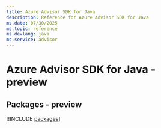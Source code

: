 ```yaml
---
title: Azure Advisor SDK for Java
description: Reference for Azure Advisor SDK for Java
ms.date: 07/30/2025
ms.topic: reference
ms.devlang: java
ms.service: advisor
---
```

# Azure Advisor SDK for Java - preview
## Packages - preview
[!INCLUDE [packages](advisor-index.md)]